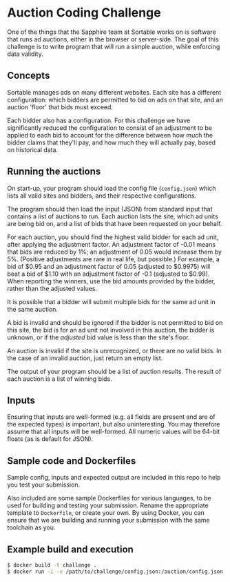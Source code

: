 # Auction Coding Challenge

One of the things that the Sapphire team at Sortable works on is software that
runs ad auctions, either in the browser or server-side. The goal of this challenge
is to write program that will run a simple auction, while enforcing data validity.

## Concepts

Sortable manages ads on many different websites. Each site has a different
configuration: which bidders are permitted to bid on ads on that site, and an
auction 'floor' that bids must exceed.

Each bidder also has a configuration. For this challenge we have significantly
reduced the configuration to consist of an adjustment to be applied to each bid
to account for the difference between how much the bidder claims that they'll
pay, and how much they will actually pay, based on historical data.

## Running the auctions

On start-up, your program should load the config file (`config.json`) which lists
all valid sites and bidders, and their respective configurations.

The program should then load the input (JSON) from standard input that contains
a list of auctions to run. Each auction lists the site, which ad units are being
bid on, and a list of bids that have been requested on your behalf.

For each auction, you should find the highest valid bidder for each ad unit, after
applying the adjustment factor. An adjustment factor of -0.01 means that bids are
reduced by 1%; an adjustment of 0.05 would increase them by 5%. (Positive
adjustments are rare in real life, but possible.)
For example, a bid of $0.95 and an adjustment
factor of 0.05 (adjusted to $0.9975) will beat a bid of $1.10 with an adjustment
factor of -0.1 (adjusted to $0.99). When reporting the winners, use the bid
amounts provided by the bidder, rather than the adjusted values.

It is possible that a bidder will submit multiple bids for the same ad unit in
the same auction.

A bid is invalid and should be ignored if the bidder is not permitted to bid on
this site, the bid is for an ad unit not involved in this auction, the bidder
is unknown, or if the *adjusted* bid value is less than the site's floor.

An auction is invalid if the site is unrecognized, or there are no valid bids.
In the case of an invalid auction, just return an empty list.

The output of your program should be a list of auction results. The result of
each auction is a list of winning bids.

## Inputs

Ensuring that inputs are well-formed (e.g. all fields are present and are of the
expected types) is important, but also uninteresting. You may therefore assume
that all inputs will be well-formed. All numeric values will be 64-bit floats (as
is default for JSON).

## Sample code and Dockerfiles

Sample config, inputs and expected output are included in this repo to help you
test your submission.

Also included are some sample Dockerfiles for various languages, to be used for
building and testing your submission. Rename the appropriate template to
`Dockerfile`, or create your own. By using Docker, you can ensure that we are
building and running your submission with the same toolchain as you.

## Example build and execution

```bash
$ docker build -t challenge .
$ docker run -i -v /path/to/challenge/config.json:/auction/config.json challenge < /path/to/challenge/input.json
```
